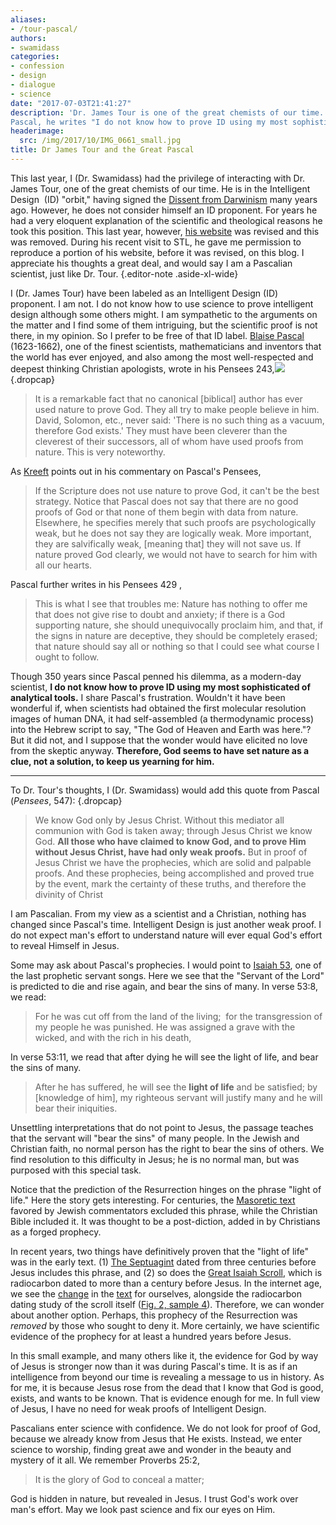 ```yaml
---
aliases:
- /tour-pascal/
authors:
- swamidass
categories:
- confession
- design
- dialogue
- science
date: "2017-07-03T21:41:27"
description: 'Dr. James Tour is one of the great chemists of our time. Echoing
Pascal, he writes "I do not know how to prove ID using my most sophisticated of analytical tools."'
headerimage:
  src: /img/2017/10/IMG_0661_small.jpg
title: Dr James Tour and the Great Pascal
---
```


This last year, I (Dr. Swamidass) had the privilege of interacting with Dr. James Tour, one of the great chemists of our time. He is in the Intelligent Design  (ID) "orbit," having signed the [Dissent from Darwinism](https://en.wikipedia.org/wiki/A_Scientific_Dissent_From_Darwinism) many years ago. However, he does not consider himself an ID proponent. For years he had a very eloquent explanation of the scientific and theological reasons he took this position. This last year, however, [his website](http://www.jmtour.com/) was revised and this was removed. During his recent visit to STL, he gave me permission to reproduce a portion of his website, before it was revised, on this blog. I appreciate his thoughts a great deal, and would say I am a Pascalian scientist, just like Dr. Tour.
{.editor-note .aside-xl-wide}

I (Dr. James Tour) have been labeled as an Intelligent Design (ID) proponent. I am not. I do not know how to use science to prove intelligent design although some others might. I am sympathetic to the arguments on the matter and I find some of them intriguing, but the scientific proof is not there, in my opinion. So I prefer to be free of that ID label. [Blaise Pascal](http://en.wikipedia.org/wiki/Blaise_Pascal) (1623-1662), one of the finest scientists, mathematicians and inventors that the world has ever enjoyed, and also among the most well-respected and deepest thinking Christian apologists, wrote in his Pensees 243,![](/img/2017/07/pascal2.jpg)
{.dropcap}

> It is a remarkable fact that no canonical \[biblical\] author has ever used nature to prove God. They all try to make people believe in him. David, Solomon, etc., never said: 'There is no such thing as a vacuum, therefore God exists.' They must have been cleverer than the cleverest of their successors, all of whom have used proofs from nature. This is very noteworthy.

As [Kreeft](http://en.wikipedia.org/wiki/Peter_Kreeft) points out in his commentary on Pascal's Pensees,

> If the Scripture does not use nature to prove God, it can't be the best strategy. Notice that Pascal does not say that there are no good proofs of God or that none of them begin with data from nature. Elsewhere, he specifies merely that such proofs are psychologically weak, but he does not say they are logically weak. More important, they are salvifically weak, \[meaning that\] they will not save us. If nature proved God clearly, we would not have to search for him with all our hearts.

Pascal further writes in his Pensees 429 ,

> This is what I see that troubles me: Nature has nothing to offer me that does not give rise to doubt and anxiety; if there is a God supporting nature, she should unequivocally proclaim him, and that, if the signs in nature are deceptive, they should be completely erased; that nature should say all or nothing so that I could see what course I ought to follow.

Though 350 years since Pascal penned his dilemma, as a modern-day scientist, **I do not know how to prove ID using my most sophisticated of analytical tools.** I share Pascal's frustration. Wouldn't it have been wonderful if, when scientists had obtained the first molecular resolution images of human DNA, it had self-assembled (a thermodynamic process) into the Hebrew script to say, "The God of Heaven and Earth was here."? But it did not, and I suppose that the wonder would have elicited no love from the skeptic anyway. **Therefore, God seems to have set nature as a clue, not a solution, to keep us yearning for him.**

------------------------------------------------------------------------

To Dr. Tour's thoughts, I (Dr. Swamidass) would add this quote from Pascal (*Pensees*, 547):
{.dropcap}

> We know God only by Jesus Christ. Without this mediator all communion with God is taken away; through Jesus Christ we know God. **All those who have claimed to know God, and to prove Him without Jesus Christ, have had only weak proofs.** But in proof of Jesus Christ we have the prophecies, which are solid and palpable proofs. And these prophecies, being accomplished and proved true by the event, mark the certainty of these truths, and therefore the divinity of Christ

I am Pascalian. From my view as a scientist and a Christian, nothing has changed since Pascal's time. Intelligent Design is just another weak proof. I do not expect man's effort to understand nature will ever equal God's effort to reveal Himself in Jesus.

Some may ask about Pascal's prophecies. I would point to [Isaiah 53](https://www.biblegateway.com/passage/?search=Isaiah+52:13-53:12), one of the last prophetic servant songs. Here we see that the "Servant of the Lord" is predicted to die and rise again, and bear the sins of many. In verse 53:8, we read:

> For he was cut off from the land of the living;  for the transgression of my people he was punished. He was assigned a grave with the wicked, and with the rich in his death,

In verse 53:11, we read that after dying he will see the light of life, and bear the sins of many.

> After he has suffered, he will see the **light of life** and be satisfied; by \[knowledge of him\], my righteous servant will justify many and he will bear their iniquities.

Unsettling interpretations that do not point to Jesus, the passage teaches that the servant will "bear the sins" of many people. In the Jewish and Christian faith, no normal person has the right to bear the sins of others. We find resolution to this difficulty in Jesus; he is no normal man, but was purposed with this special task.

Notice that the prediction of the Resurrection hinges on the phrase "light of life." Here the story gets interesting. For centuries, the [Masoretic text](https://en.wikipedia.org/wiki/Masoretic_Text) favored by Jewish commentators excluded this phrase, while the Christian Bible included it. It was thought to be a post-diction, added in by Christians as a forged prophecy.

In recent years, two things have definitively proven that the "light of life" was in the early text. (1) [The Septuagint](https://en.wikipedia.org/wiki/Septuagint) dated from three centuries before Jesus includes this phrase, and (2) so does the [Great Isaiah Scroll](https://en.wikipedia.org/wiki/Isaiah_scroll), which is radiocarbon dated to more than a century before Jesus. In the internet age, we see the [change](http://www.ao.net/~fmoeller/qum-44.htm) in the [text](http://www.ancient-hebrew.org/31_selections.html) for ourselves, alongside the radiocarbon dating study of the scroll itself ([Fig. 2, sample 4](https://journals.uair.arizona.edu/index.php/radiocarbon/article/viewFile/1537/1541)). Therefore, we can wonder about another option. Perhaps, this prophecy of the Resurrection was *removed* by those who sought to deny it. More certainly, we have scientific evidence of the prophecy for at least a hundred years before Jesus.

In this small example, and many others like it, the evidence for God by way of Jesus is stronger now than it was during Pascal's time. It is as if an intelligence from beyond our time is revealing a message to us in history. As for me, it is because Jesus rose from the dead that I know that God is good, exists, and wants to be known. That is evidence enough for me. In full view of Jesus, I have no need for weak proofs of Intelligent Design.

Pascalians enter science with confidence. We do not look for proof of God, because we already know from Jesus that He exists. Instead, we enter science to worship, finding great awe and wonder in the beauty and mystery of it all. We remember Proverbs 25:2,

> It is the glory of God to conceal a matter;

God is hidden in nature, but revealed in Jesus. I trust God's work over man's effort. May we look past science and fix our eyes on Him.
